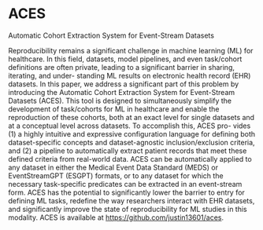 # ACES
Automatic Cohort Extraction System for Event-Stream Datasets

Reproducibility remains a significant challenge in machine learning (ML) for
healthcare. In this field, datasets, model pipelines, and even task/cohort definitions
are often private, leading to a significant barrier in sharing, iterating, and under-
standing ML results on electronic health record (EHR) datasets. In this paper, we
address a significant part of this problem by introducing the Automatic Cohort
Extraction System for Event-Stream Datasets (ACES). This tool is designed to
simultaneously simplify the development of task/cohorts for ML in healthcare
and enable the reproduction of these cohorts, both at an exact level for single
datasets and at a conceptual level across datasets. To accomplish this, ACES pro-
vides (1) a highly intuitive and expressive configuration language for defining both
dataset-specific concepts and dataset-agnostic inclusion/exclusion criteria, and (2)
a pipeline to automatically extract patient records that meet these defined criteria
from real-world data. ACES can be automatically applied to any dataset in either the
Medical Event Data Standard (MEDS) or EventStreamGPT (ESGPT) formats, or to
any dataset for which the necessary task-specific predicates can be extracted in an
event-stream form. ACES has the potential to significantly lower the barrier to entry
for defining ML tasks, redefine the way researchers interact with EHR datasets, and
significantly improve the state of reproducibility for ML studies in this modality.
ACES is available at https://github.com/justin13601/aces.
